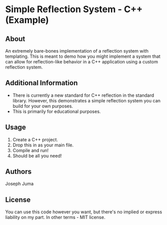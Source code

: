# Simple Reflection System - C++ (Example)

## About
An extremely bare-bones implementation of a reflection system with templating. This is meant to demo how you might implement a system that can allow for reflection-like behavior in a C++ application using a custom reflection system.

## Additional Information
* There is currently a new standard for C++ reflection in the standard library. However, this demonstrates a simple reflection system you can build for your own purposes.
* This is primarily for educational purposes.

## Usage
1. Create a C++ project.
2. Drop this in as your main file.
3. Compile and run!
4. Should be all you need!

## Authors
Joseph Juma

## License
You can use this code however you want, but there's no implied or express liability on my part. In other terms - MIT license.


